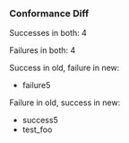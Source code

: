 ### Conformance Diff

Successes in both: 4

Failures in both: 4

Success in old, failure in new:
- failure5

Failure in old, success in new:
- success5
- test_foo
